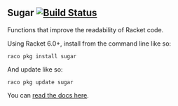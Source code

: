 Sugar [![Build Status](https://travis-ci.org/mbutterick/sugar.svg)](https://travis-ci.org/mbutterick/sugar)
-----

Functions that improve the readability of Racket code.

Using Racket 6.0+, install from the command line like so:

    raco pkg install sugar

And update like so:

    raco pkg update sugar

You can [read the docs here](http://pkg-build.racket-lang.org/doc/sugar).
